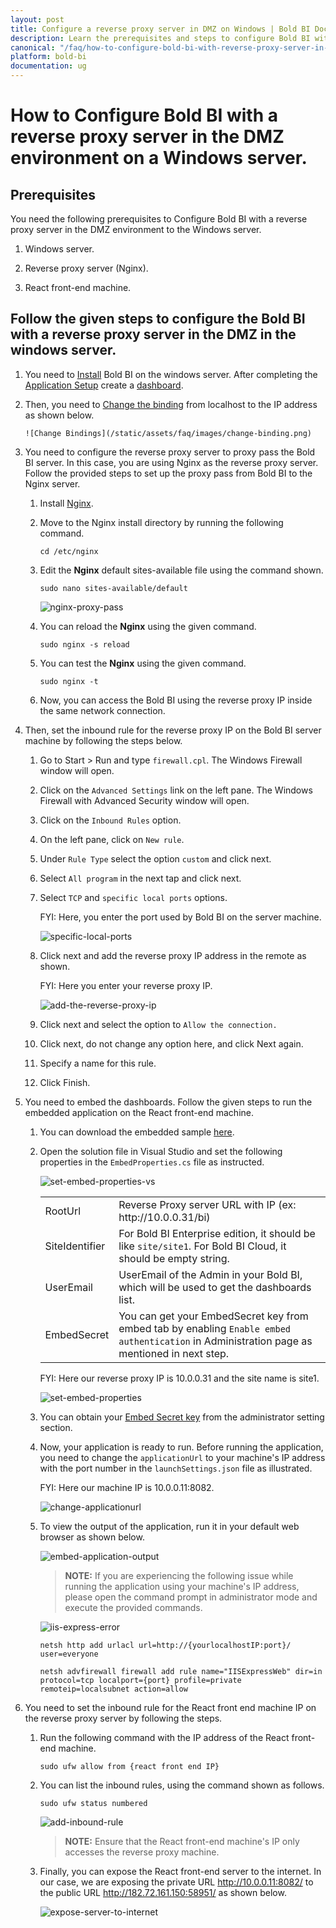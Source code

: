 ```yaml
---
layout: post
title: Configure a reverse proxy server in DMZ on Windows | Bold BI Docs
description: Learn the prerequisites and steps to configure Bold BI with a reverse proxy server in the DMZ environment on a Windows server.
canonical: "/faq/how-to-configure-bold-bi-with-reverse-proxy-server-in-dmz-environment/"
platform: bold-bi
documentation: ug
---
```



# How to Configure Bold BI with a reverse proxy server in the DMZ environment on a Windows server.

## Prerequisites

You need the following prerequisites to Configure Bold BI with a reverse proxy server in the DMZ environment to the Windows server.

1. Windows server.

2. Reverse proxy server (Nginx).

3. React front-end machine.

## Follow the given steps to configure the Bold BI with a reverse proxy server in the DMZ in the windows server.

1. You need to  [Install](/deploying-bold-bi/deploying-in-windows/installation-and-deployment/)  Bold BI on the windows server. After completing the [Application Setup](/application-startup/) create a [dashboard](/getting-started/creating-dashboard/).


2. Then, you need to [Change the binding](/faq/how-to-change-binding-in-bold-bi-embedded/) from localhost to the IP address as shown below.

       ![Change Bindings](/static/assets/faq/images/change-binding.png)

    
3. You need to configure the reverse proxy server to proxy pass the Bold BI server. In this case, you are using Nginx as the reverse proxy server. Follow the provided steps to set up the proxy pass from Bold BI to the Nginx server.
   
    1. Install [Nginx](https://www.digitalocean.com/community/tutorials/how-to-install-nginx-on-centos-8).

    2. Move to the Nginx install directory by running the following command.
        
        ~~~shell
        cd /etc/nginx
        ~~~ 
    3. Edit the **Nginx** default sites-available file using the command shown.

        ~~~shell
        sudo nano sites-available/default
        ~~~

        ![nginx-proxy-pass](/static/assets/faq/images/nginx-proxy-pass.png)

    4. You can reload the **Nginx** using the given command.

        ~~~shell
        sudo nginx -s reload
        ~~~
    
    5. You can test the **Nginx** using the given command.

        ~~~shell
        sudo nginx -t
        ~~~

    6. Now, you can access the Bold BI using the reverse proxy IP inside the same network connection. 

   
4. Then, set the inbound rule for the reverse proxy IP on the Bold BI server machine by following the steps below.

    1. Go to Start > Run and type `firewall.cpl`. The Windows Firewall window will open.

    2. Click on the `Advanced Settings` link on the left pane. The Windows Firewall with Advanced Security window will open.

    3. Click on the `Inbound Rules` option.

    4. On the left pane, click on `New rule`.

    5. Under `Rule Type` select the option `custom` and click next.

    6. Select `All program` in the next tap and click next.

    7. Select `TCP` and `specific local ports` options.

        FYI: Here, you enter the port used by Bold BI on the server machine.

        ![specific-local-ports](/static/assets/faq/images/specific-local-ports.png)

    8. Click next and add the reverse proxy IP address in the remote as shown.

        FYI: Here you enter your reverse proxy IP.

        ![add-the-reverse-proxy-ip](/static/assets/faq/images/add-the-reverse-proxy-ip.png)

    9. Click next and select the option to `Allow the connection.`

    10. Click next, do not change any option here, and click Next again.

    11. Specify a name for this rule.

    12. Click Finish.


5. You need to embed the dashboards. Follow the given steps to run the embedded application on the React front-end machine.

    1. You can download the embedded sample [here](https://onpremise-demo.boldbi.com/getting-started/asp-net-core/sample.zip?_gl=1*6o0c72*_ga*NTYxNDY4NzE5LjE2NDczMjkxNDg.*_ga_SRXJZD7EME*MTY0NzM0MzA4OC4zLjAuMTY0NzM0MzA4OS4w).

    2. Open the solution file in Visual Studio and set the following properties in the `EmbedProperties.cs` file as instructed.

        ![set-embed-properties-vs](/static/assets/faq/images/set-embed-properties-vs.png)

        <meta charset="utf-8"/>
            <table>
            <tbody>
                <tr>
                    <td align="left">RootUrl</td>
                    <td align="left">Reverse Proxy server URL with IP (ex: http://10.0.0.31/bi)</td>
                </tr>
                <tr>
                    <td align="left">SiteIdentifier</td>
                    <td align="left">For Bold BI Enterprise edition, it should be like <code>site/site1</code>. For Bold BI Cloud, it should be empty string.</td>
                </tr>
                <tr>
                    <td align="left">UserEmail</td>
                    <td align="left">UserEmail of the Admin in your Bold BI, which will be used to get the dashboards list.</td>
                </tr>
                <tr>
                <td align="left">EmbedSecret</td>
                    <td align="left">You can get your EmbedSecret key from embed tab by enabling <code>Enable embed authentication</code> in Administration page as mentioned in next step. </td>
                </tr>    
            </tbody>
            </table>
    
        FYI: Here our reverse proxy IP is 10.0.0.31 and the site name is site1.
        
        ![set-embed-properties](/static/assets/faq/images/set-embed-properties.png)

    3. You can obtain your [Embed Secret key](/site-administration/embed-settings/) from the administrator setting section.

	4. Now, your application is ready to run. Before running the application, you need to change the `applicationUrl` to your machine's IP address with the port number in the `launchSettings.json` file as illustrated.

        FYI: Here our machine IP is 10.0.0.11:8082.

        ![change-applicationurl](/static/assets/faq/images/change-applicationurl.png)

	5. To view the output of the application, run it in your default web browser as shown below.

        ![embed-application-output](/static/assets/faq/images/embed-application-output.png)

         > **NOTE:** If you are experiencing the following issue while running the application using your machine's IP address, please open the command prompt in administrator mode and execute the provided commands.

        ![iis-express-error](/static/assets/faq/images/iis-express-error.png)

        ~~~shell
        netsh http add urlacl url=http://{yourlocalhostIP:port}/ user=everyone

        netsh advfirewall firewall add rule name="IISExpressWeb" dir=in protocol=tcp localport={port} profile=private remoteip=localsubnet action=allow
        ~~~

        
6. You need to set the inbound rule for the React front end machine IP on the reverse proxy server by following the steps.

	1. Run the following command with the IP address of the React front-end machine.

        ~~~shell
        sudo ufw allow from {react front end IP}
        ~~~

    2. You can list the inbound rules, using the command shown as follows.

        ~~~shell
        sudo ufw status numbered
        ~~~

        ![add-inbound-rule](/static/assets/faq/images/add-inbound-rule.png)

        > **NOTE:** Ensure that the React front-end machine's IP only accesses the reverse proxy machine.

    3. Finally, you can expose the React front-end server to the internet. In our case, we are exposing the private URL http://10.0.0.11:8082/ to the public URL http://182.72.161.150:58951/ as shown below.

        ![expose-server-to-internet](/static/assets/faq/images/expose-server-to-internet.png)



